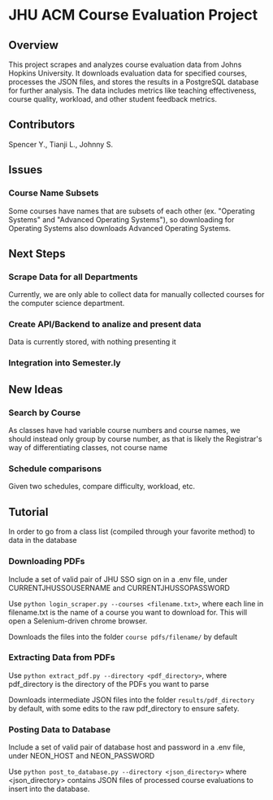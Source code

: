 # JHU ACM Course Evaluation Project

## Overview

This project scrapes and analyzes course evaluation data from Johns Hopkins University. It downloads evaluation data for specified courses, processes the JSON files, and stores the results in a PostgreSQL database for further analysis. The data includes metrics like teaching effectiveness, course quality, workload, and other student feedback metrics.

## Contributors

Spencer Y., Tianji L., Johnny S.

## Issues

### Course Name Subsets

Some courses have names that are subsets of each other (ex. "Operating Systems" and "Advanced Operating Systems"), so downloading for Operating Systems also downloads Advanced Operating Systems.

## Next Steps

### Scrape Data for all Departments

Currently, we are only able to collect data for manually collected courses for the computer science department.

### Create API/Backend to analize and present data

Data is currently stored, with nothing presenting it

### Integration into Semester.ly

## New Ideas

### Search by Course

As classes have had variable course numbers and course names, we should instead only group by course number, as that is likely the Registrar's way of differentiating classes, not course name

### Schedule comparisons

Given two schedules, compare difficulty, workload, etc.

## Tutorial

In order to go from a class list (compiled through your favorite method) to data in the database

### Downloading PDFs

Include a set of valid pair of JHU SSO sign on in a .env file, under CURRENTJHUSSOUSERNAME and CURRENTJHUSSOPASSWORD

Use `python login_scraper.py --courses <filename.txt>`, where each line in filename.txt is the name of a course you want to download for. This will open a Selenium-driven chrome browser.

Downloads the files into the folder `course pdfs/filename/` by default

### Extracting Data from PDFs

Use `python extract_pdf.py --directory <pdf_directory>`, where pdf_directory is the directory of the PDFs you want to parse

Downloads intermediate JSON files into the folder `results/pdf_directory` by default, with some edits to the raw pdf_directory to ensure safety.

### Posting Data to Database

Include a set of valid pair of database host and password in a .env file, under NEON_HOST and NEON_PASSWORD

Use `python post_to_database.py --directory <json_directory>` where <json_directory> contains JSON files of processed course evaluations to insert into the database.
